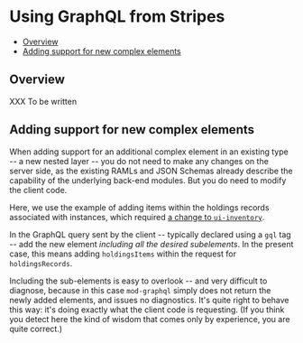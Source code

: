 # Using GraphQL from Stripes

<!-- md2toc -l 2 using-graphql-from-stripes.md -->
* [Overview](#overview)
* [Adding support for new complex elements](#adding-support-for-new-complex-elements)


## Overview

XXX To be written


## Adding support for new complex elements

When adding support for an additional complex element in an existing type -- a new nested layer -- you do not need to make any changes on the server side, as the existing RAMLs and JSON Schemas already describe the capability of the underlying back-end modules. But you do need to modify the client code.

Here, we use the example of adding items within the holdings records associated with instances, which required [a change to `ui-inventory`](https://github.com/folio-org/ui-inventory/commit/a9849790a3d9d66d4e34f078482c1da3e0778fa8).

In the GraphQL query sent by the client -- typically declared using a `gql` tag -- add the new element _including all the desired subelements_. In the present case, this means adding `holdingsItems` within the request for `holdingsRecords`.

Including the sub-elements is easy to overlook -- and very difficult to diagnose, because in this case `mod-graphql` simply does not return the newly added elements, and issues no diagnostics. It's quite right to behave this way: it's doing exactly what the client code is requesting. (If you think you detect here the kind of wisdom that comes only by experience, you are quite correct.)

